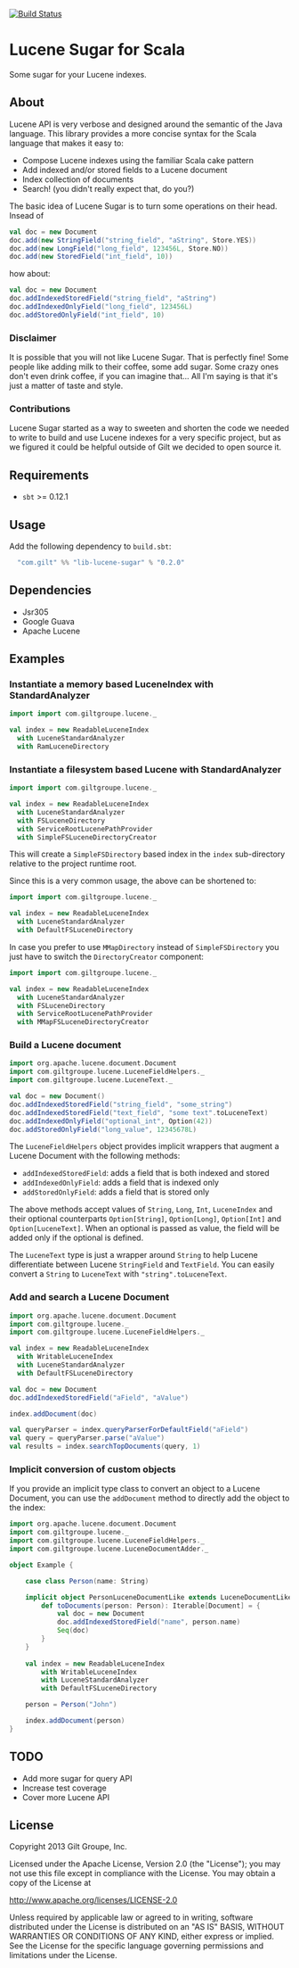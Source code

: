[![Build Status](https://travis-ci.org/zouzias/lib-lucene-sugar.svg?branch=master)](https://travis-ci.org/zouzias/lib-lucene-sugar)

# Lucene Sugar for Scala

Some sugar for your Lucene indexes.

## About

Lucene API is very verbose and designed around the semantic of the Java language. This library provides a more concise syntax for the Scala language that makes it easy to:

* Compose Lucene indexes using the familiar Scala cake pattern
* Add indexed and/or stored fields to a Lucene document
* Index collection of documents
* Search! (you didn't really expect that, do you?)

The basic idea of Lucene Sugar is to turn some operations on their head. Insead of

```scala
val doc = new Document
doc.add(new StringField("string_field", "aString", Store.YES))
doc.add(new LongField("long_field", 123456L, Store.NO))
doc.add(new StoredField("int_field", 10))
```

how about:

```scala
val doc = new Document
doc.addIndexedStoredField("string_field", "aString")
doc.addIndexedOnlyField("long_field", 123456L)
doc.addStoredOnlyField("int_field", 10)
```

### Disclaimer

It is possible that you will not like Lucene Sugar. That is perfectly fine! Some people like adding milk to their coffee, some add sugar. Some crazy ones don't even drink coffee, if you can imagine that... All I'm saying is that it's just a matter of taste and style.

### Contributions

Lucene Sugar started as a way to sweeten and shorten the code we needed to write to build and use Lucene indexes for a very specific project, but as we figured it could be helpful outside of Gilt we decided to open source it. 

## Requirements

* `sbt` >= 0.12.1

## Usage

Add the following dependency to `build.sbt`:

```scala
  "com.gilt" %% "lib-lucene-sugar" % "0.2.0"
```

## Dependencies

* Jsr305
* Google Guava
* Apache Lucene

## Examples

### Instantiate a memory based LuceneIndex with StandardAnalyzer

```scala
import import com.giltgroupe.lucene._

val index = new ReadableLuceneIndex
  with LuceneStandardAnalyzer
  with RamLuceneDirectory
```

### Instantiate a filesystem based Lucene with StandardAnalyzer

```scala
import import com.giltgroupe.lucene._

val index = new ReadableLuceneIndex
  with LuceneStandardAnalyzer 
  with FSLuceneDirectory
  with ServiceRootLucenePathProvider
  with SimpleFSLuceneDirectoryCreator 
```

This will create a `SimpleFSDirectory` based index in the `index` sub-directory relative to the project runtime root.

Since this is a very common usage, the above can be shortened to:

```scala
import import com.giltgroupe.lucene._

val index = new ReadableLuceneIndex
  with LuceneStandardAnalyzer 
  with DefaultFSLuceneDirectory 
```

In case you prefer to use `MMapDirectory` instead of `SimpleFSDirectory` you just have to switch the `DirectoryCreator` component:

```scala
import import com.giltgroupe.lucene._

val index = new ReadableLuceneIndex
  with LuceneStandardAnalyzer 
  with FSLuceneDirectory
  with ServiceRootLucenePathProvider
  with MMapFSLuceneDirectoryCreator 
```

### Build a Lucene document

```scala
import org.apache.lucene.document.Document
import com.giltgroupe.lucene.LuceneFieldHelpers._
import com.giltgroupe.lucene.LuceneText._

val doc = new Document()
doc.addIndexedStoredField("string_field", "some_string")
doc.addIndexedStoredField("text_field", "some text".toLuceneText)
doc.addIndexedOnlyField("optional_int", Option(42))
doc.addStoredOnlyField("long_value", 12345678L)
```

The `LuceneFieldHelpers` object provides implicit wrappers that augment a Lucene Document with the following methods:

* `addIndexedStoredField`: adds a field that is both indexed and stored
* `addIndexedOnlyField`: adds a field that is indexed only 
* `addStoredOnlyField`: adds a field that is stored only

The above methods accept values of `String`, `Long`, `Int`, `LuceneIndex` and their optional counterparts `Option[String]`, `Option[Long]`, `Option[Int]` and `Option[LuceneText]`. When an optional is passed as value, the field will be added only if the optional is defined. 

The `LuceneText` type is just a wrapper around `String` to help Lucene differentiate between Lucene `StringField` and `TextField`. You can easily convert a `String` to `LuceneText` with `"string".toLuceneText`.

### Add and search a Lucene Document

```scala
import org.apache.lucene.document.Document
import com.giltgroupe.lucene._
import com.giltgroupe.lucene.LuceneFieldHelpers._

val index = new ReadableLuceneIndex
  with WritableLuceneIndex
  with LuceneStandardAnalyzer 
  with DefaultFSLuceneDirectory 

val doc = new Document
doc.addIndexedStoredField("aField", "aValue")

index.addDocument(doc)

val queryParser = index.queryParserForDefaultField("aField")
val query = queryParser.parse("aValue")
val results = index.searchTopDocuments(query, 1)
```

### Implicit conversion of custom objects

If you provide an implicit type class to convert an object to a Lucene Document, you can use the `addDocument` method to directly add the object to the index:

```scala
import org.apache.lucene.document.Document
import com.giltgroupe.lucene._
import com.giltgroupe.lucene.LuceneFieldHelpers._
import com.giltgroupe.lucene.LuceneDocumentAdder._

object Example {

	case class Person(name: String)

	implicit object PersonLuceneDocumentLike extends LuceneDocumentLike[Person] {
		def toDocuments(person: Person): Iterable[Document] = {
			val doc = new Document
			doc.addIndexedStoredField("name", person.name)
			Seq(doc)
		}
	}
	
	val index = new ReadableLuceneIndex
  		with WritableLuceneIndex
  		with LuceneStandardAnalyzer 
  		with DefaultFSLuceneDirectory

	person = Person("John")

	index.addDocument(person)
}
```


## TODO

* Add more sugar for query API
* Increase test coverage
* Cover more Lucene API

## License

Copyright 2013 Gilt Groupe, Inc.

Licensed under the Apache License, Version 2.0 (the "License"); you may not use this file except in compliance with the License. You may obtain a copy of the License at

http://www.apache.org/licenses/LICENSE-2.0

Unless required by applicable law or agreed to in writing, software distributed under the License is distributed on an "AS IS" BASIS, WITHOUT WARRANTIES OR CONDITIONS OF ANY KIND, either express or implied. See the License for the specific language governing permissions and limitations under the License.


